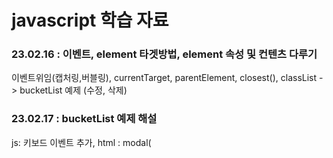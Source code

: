# javascript 학습 자료
### 23.02.16 : 이벤트, element 타겟방법, element 속성 및 컨텐츠 다루기
   이벤트위임(캡처링,버블링), currentTarget, parentElement, closest(), classList
   -> bucketList 예제 (수정, 삭제)
### 23.02.17 : bucketList 예제 해설 
   js: 키보드 이벤트 추가, html : modal(<dialog>태그), <template> 태그 
   화면구현 평가 해설: 레이아웃- flex, grid, box-sizing: border-box / content-box
### 23.02.20 : `https://github.com/AlbertoMontalesi/The-complete-guide-to-modern-JavaScript` 예제 수업 1~6장
   - 고차함수 : map, filter, forEach, reduce 
